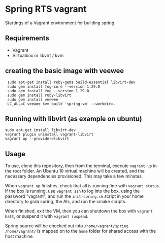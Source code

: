 # Spring RTS vagrant

Startings of a Vagrant environment for building spring

## Requirements

 - Vagrant
 - Virtualbox or libvirt / kvm


## creating the basic image with veewee

     sudo apt-get install ruby-gems build-essential libvirt-dev
     sudo gem install fog-core --version 1.29.0
     sudo gem install fog --version 1.29.0
     sudo gem install ruby-libvirt
     sudo gem install veewee
     LC_ALL=C veewee kvm build 'spring-vm' --workdir=.


## Running with libvirt (as example on ubuntu)

    sudo apt-get install libvirt-dev
    vagrant plugin uninstall vagrant-libvirt
    vagrant up --provider=libvirt

## Usage

To use, clone this repository, then from the terminal, execute `vagrant up` in the root folder. An Ubuntu 10 virtual machine will be created, and the necessary dependencies provisioned. This may take a few minutes.

When `vagrant up` finishes, check that all is running fine with `vagrant status`. If the box is running, use `vagrant ssh` to log into the box, using the password "vagrant", and run the `init-spring.sh` script in your home directory to grab spring, the AIs, and run the cmake scripts.

When finished, exit the VM, then you can shutdown the box with `vagrant halt`, or suspend it with `vagrant suspend`.

Spring source will be checked out into `/home/vagrant/spring`. `/home/vagrant/` is mapped on to the `home` folder for shared access with the host machine.
